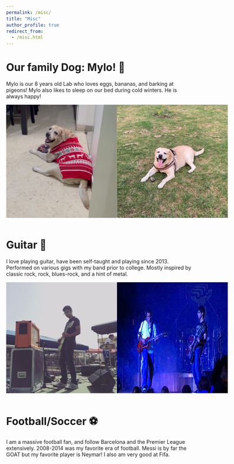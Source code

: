 ```yaml
---
permalink: /misc/
title: "Misc"
author_profile: true
redirect_from: 
  - /misc.html
---
```


Our family Dog: Mylo! 🐶
====
<!-- ![Mylo](images/Mylo.JPG) -->
Mylo is our 8 years old Lab who loves eggs, bananas, and barking at pigeons! Mylo also likes to sleep on our bed during cold winters. He is always happy!
<br/>
<div style="display: flex; justify-content: space-around;">
  <img src="/images/Mylo.JPG" alt="Mylo 1" width="300">
  <img src="/images/Mylo2.JPG" alt="Mylo 2" width="300">
</div>

<br>

Guitar 🎸
====
I love playing guitar, have been self-taught and playing since 2013. Performed on various gigs with my band prior to college. Mostly inspired by classic rock, rock, blues-rock, and a hint of metal.

<div style="display: flex; justify-content: space-around;">
  <img src="/images/guitar_1.JPG" alt="Guitar Image 1" width="300">
  <img src="/images/band.JPG" alt="Guitar Image 2" width="300">
</div>

<br>

Football/Soccer ⚽ 
====
I am a massive football fan, and follow Barcelona and the Premier League extensively. 2008-2014 was my favorite era of football. Messi is by far the GOAT but my favorite player is Neymar! I also am very good at Fifa.

